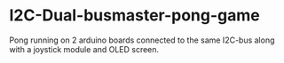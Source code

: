 # I2C-Dual-busmaster-pong-game
Pong running on 2 arduino boards connected to the same I2C-bus along with a joystick module and OLED screen.
